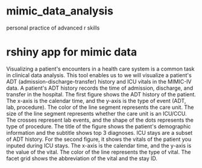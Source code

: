# mimic_data_analysis
personal practice of advanced r skills

# rshiny app for mimic data
Visualizing a patient's encounters in a health care system is a common task in clinical data analysis. This tool enables us to we will visualize a patient's ADT (admission-discharge-transfer) history and ICU vitals in the MIMIC-IV data.
A patient's ADT history records the time of admission, discharge, and transfer in the hospital. The first figure shows the ADT history of the patient. The x-axis is the calendar time, and the y-axis is the type of event (ADT, lab, procedure). The color of the line segment represents the care unit. The size of the line segment represents whether the care unit is an ICU/CCU. The crosses represent lab events, and the shape of the dots represents the type of procedure. The title of the figure shows the patient's demographic information and the subtitle shows top 3 diagnoses.
ICU stays are a subset of ADT history. For the second figure, it shows the vitals of the patient you inputed during ICU stays. The x-axis is the calendar time, and the y-axis is the value of the vital. The color of the line represents the type of vital. The facet grid shows the abbreviation of the vital and the stay ID.
